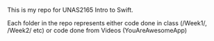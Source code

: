 This is my repo for UNAS2165 Intro to Swift. 

Each folder in the repo represents either code done in class (/Week1/, /Week2/ etc) or code done from Videos (YouAreAwesomeApp)
